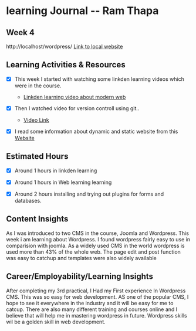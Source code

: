 #  learning Journal -- Ram Thapa

## Week 4 
http://localhost/wordpress/
[Link to local website](http://localhost/wordpress/)

## Learning Activities & Resources
- [x] This week I started with watching some linkden learning videos which were in the course.
    - [Linkden learning video about modern web ](https://www.linkedin.com/learning/mapping-the-modern-web-design-process/create-great-informational-user-experiences?u=2223545) 

- [x] Then I watched video for version controll using git..
    - [Video Link ](https://www.linkedin.com/learning/version-control-for-everyone-2/doing-a-piece-of-work?autoSkip=true&resume=false&u=2223545https://www.linkedin.com/learning/version-control-for-everyone-2/doing-a-piece-of-work?autoSkip=true&resume=false&u=2223545) 
 

- [x] I read some information about dynamic and static website from this [Website ](https://www.linkedin.com/learning/version-control-for-everyone-2/write-and-commit-in-small-chunks?autoSkip=true&resume=false&u=2223545) 

    





## Estimated Hours
- [x] Around 1 hours in linkden learning
- [x] Around 1 hours in Web learning learning
- [x] Around 2 hours installing and trying out plugins for forms and databases.



## Content Insights
As I was introduced to two CMS in the course, Joomla and Wordpress. This week i am learning about Wordpress. I found wordpress fairly easy to use in comparision with joomla. As a widely used CMS in the world wordpress is used more than 43% of the whole web. The page edit and post function was easy to catchup and templates were also widely available


## Career/Employability/Learning Insights
After completing my 3rd practical, I Had my First experience In Wordpress CMS. This was so easy for web development. AS one of the popular CMS, I hope to see it everywhere in the industry and it will be easy for me to catcup. There are also many different training and courses online and I believe that will help me in mastering wordpress in future. Wordpress skills wil be a golden skill in web development. 
